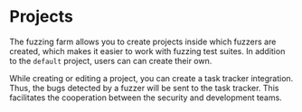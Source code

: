 
# Projects

The fuzzing farm allows you to create projects inside which fuzzers are created, which makes it easier to work with fuzzing test suites. In addition to the `default` project, users can can create their own.

While creating or editing a project, you can create a task tracker integration. Thus, the bugs detected by a fuzzer will be sent to the task tracker. This facilitates the cooperation between the security and development teams.